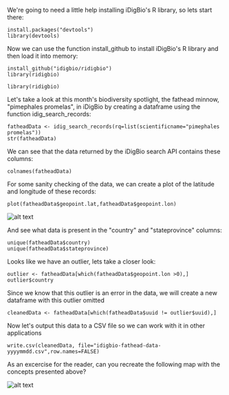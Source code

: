 We're going to need a little help installing iDigBio's R library, so lets start there:

```{r, eval=FALSE}
install.packages("devtools")
library(devtools)
```

Now we can use the function install_github to install iDigBio's R library and then load it into memory:

```{r, eval=FALSE}
install_github("idigbio/ridigbio")
library(ridigbio)
```
```{r, echo=FALSE}
library(ridigbio)
```


Let's take a look at this month's biodiversity spotlight, the fathead minnow, "pimephales promelas", in iDigBio by creating a dataframe using the function idig_search_records:

```{r}
fatheadData <- idig_search_records(rq=list(scientificname="pimephales promelas"))
str(fatheadData)
```


We can see that the data returned by the iDigBio search API contains these columns:

```{r}
colnames(fatheadData)
```

For some sanity checking of the data, we can create a plot of the latitude and longitude of these records:

```{r}
plot(fatheadData$geopoint.lat,fatheadData$geopoint.lon)
```
![alt text](https://www.idigbio.org/sites/default/files/sites/default/files/spotlight/coding-examples/data-exploration.png "Figure 1")




And see what data is present in the "country" and "stateprovince" columns:

```{r}
unique(fatheadData$country)
unique(fatheadData$stateprovince)
```

Looks like we have an outlier, lets take a closer look:

```{r}
outlier <- fatheadData[which(fatheadData$geopoint.lon >0),]
outlier$country
```

Since we know that this outlier is an error in the data, we will create a new dataframe with this outlier omitted

```{r}
cleanedData <- fatheadData[which(fatheadData$uuid != outlier$uuid),]
```

Now let's output this data to a CSV file so we can work with it in other applications

```{r eval=FALSE}
write.csv(cleanedData, file="idigbio-fathead-data-yyyymmdd.csv",row.names=FALSE)
```

As an excercise for the reader, can you recreate the following map with the concepts presented above?

![alt text](https://www.idigbio.org/sites/default/files/sites/default/files/spotlight/coding-examples/idigbio-pimephales-promelas-dist-map.png "Figure 2")





